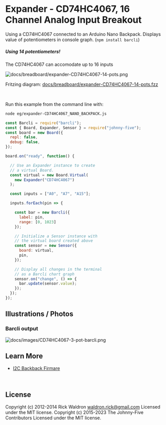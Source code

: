 <!--remove-start-->

# Expander - CD74HC4067, 16 Channel Analog Input Breakout

<!--remove-end-->


Using a CD74HC4067 connected to an Arduino Nano Backpack. Displays value of potentiometers in console graph. (`npm install barcli`)





##### Using 14 potentiometers!


The CD74HC4067 can accomodate up to 16 inputs


![docs/breadboard/expander-CD74HC4067-14-pots.png](breadboard/expander-CD74HC4067-14-pots.png)<br>

Fritzing diagram: [docs/breadboard/expander-CD74HC4067-14-pots.fzz](breadboard/expander-CD74HC4067-14-pots.fzz)

&nbsp;




Run this example from the command line with:
```bash
node eg/expander-CD74HC4067_NANO_BACKPACK.js
```


```javascript
const Barcli = require("barcli");
const { Board, Expander, Sensor } = require("johnny-five");
const board = new Board({
  repl: false,
  debug: false,
});

board.on("ready", function() {

  // Use an Expander instance to create
  // a virtual Board.
  const virtual = new Board.Virtual(
    new Expander("CD74HC4067")
  );

  const inputs = ["A0", "A7", "A15"];

  inputs.forEach(pin => {

    const bar = new Barcli({
      label: pin,
      range: [0, 1023]
    });

    // Initialize a Sensor instance with
    // the virtual board created above
    const sensor = new Sensor({
      board: virtual,
      pin,
    });

    // Display all changes in the terminal
    // as a Barcli chart graph
    sensor.on("change", () => {
      bar.update(sensor.value);
    });
  });
});

```


## Illustrations / Photos


### Barcli output



![docs/images/CD74HC4067-3-pot-barcli.png](images/CD74HC4067-3-pot-barcli.png)  







## Learn More

- [I2C Backback Firmare](https://github.com/rwaldron/johnny-five/blob/master/firmwares/cd74hc4067_i2c_backpack.ino)

&nbsp;

<!--remove-start-->

## License
Copyright (c) 2012-2014 Rick Waldron <waldron.rick@gmail.com>
Licensed under the MIT license.
Copyright (c) 2015-2023 The Johnny-Five Contributors
Licensed under the MIT license.

<!--remove-end-->
